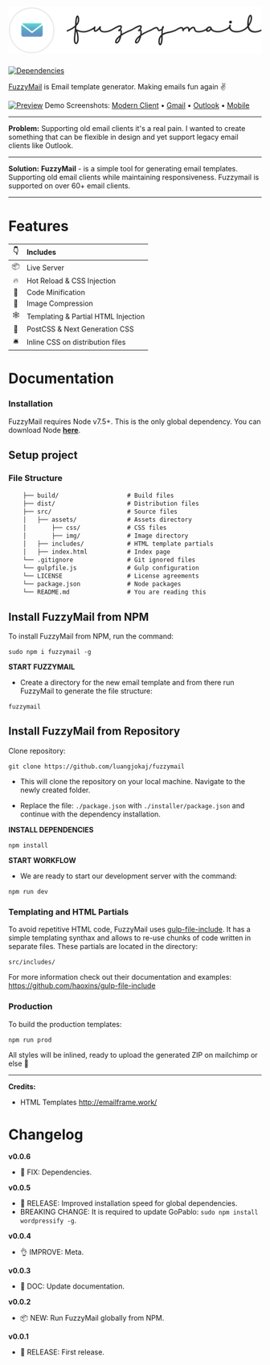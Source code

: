 # [![FuzzyMail](https://github.com/luangjokaj/fuzzymail/raw/master/src/assets/img/logo.svg?sanitize=true)](https://www.fuzzymail.co/)
[![Dependencies](https://david-dm.org/luangjokaj/fuzzymail/status.svg)](https://david-dm.org/luangjokaj/fuzzymail)

[FuzzyMail](https://www.fuzzymail.co/) is Email template generator. Making emails fun again ✌

[![Preview](https://i.imgur.com/VuKitHE.png)](https://www.fuzzymail.co/)
Demo Screenshots: [Modern Client](https://i.imgur.com/ETp8PaX.png) • [Gmail](https://i.imgur.com/kSH90xr.png) • [Outlook](https://i.imgur.com/Wi75S1q.png) • [Mobile](https://i.imgur.com/YJgdCJg.png)

---

**Problem:**
Supporting old email clients it's a real pain. I wanted to create something that can be flexible in design and yet support legacy email clients like Outlook.

---

**Solution:**
**FuzzyMail** - is a simple tool for generating email templates. Supporting old email clients while maintaining responsiveness. Fuzzymail is supported on over 60+ email clients.

---

# Features
|👇|Includes|
|:-:|:---|
|📦| Live Server|
|🔥| Hot Reload & CSS Injection|
|🎒| Code Minification|
|🌈| Image Compression|
|🕸| Templating & Partial HTML Injection|
|🎨| PostCSS & Next Generation CSS|
|🛎| Inline CSS on distribution files|

# Documentation
### Installation
FuzzyMail requires Node v7.5+. This is the only global dependency. You can download Node [**here**](https://nodejs.org/).

## Setup project
### File Structure
```
    ├── build/                   # Build files
    ├── dist/                    # Distribution files
    ├── src/                     # Source files
    │   ├── assets/              # Assets directory
    │       ├── css/             # CSS files
    │       ├── img/             # Image directory
    │   ├── includes/            # HTML template partials
    │   ├── index.html           # Index page
    └── .gitignore               # Git ignored files
    └── gulpfile.js              # Gulp configuration
    └── LICENSE                  # License agreements
    └── package.json             # Node packages
    └── README.md                # You are reading this
```

## Install FuzzyMail from NPM
To install FuzzyMail from NPM, run the command:
```
sudo npm i fuzzymail -g
```

**START FUZZYMAIL**

- Create a directory for the new email template and from there run FuzzyMail to generate the file structure:
```
fuzzymail
```

## Install FuzzyMail from Repository
Clone repository:
```
git clone https://github.com/luangjokaj/fuzzymail
```

- This will clone the repository on your local machine. Navigate to the newly created folder.

- Replace the file: `./package.json` with `./installer/package.json` and continue with the dependency installation.

**INSTALL DEPENDENCIES**

```
npm install
```

**START WORKFLOW**

- We are ready to start our development server with the command:
```
npm run dev
```

### Templating and HTML Partials
To avoid repetitive HTML code, FuzzyMail uses [gulp-file-include](https://github.com/haoxins/gulp-file-include). It has a simple templating synthax and allows to re-use chunks of code written in separate files. These partials are located in the directory:
```
src/includes/
```

For more information check out their documentation and examples: https://github.com/haoxins/gulp-file-include 


### Production
To build the production templates:
```
npm run prod
```

All styles will be inlined, ready to upload the generated ZIP on mailchimp or else 🚀

---

**Credits:**
- HTML Templates http://emailframe.work/

# Changelog
**v0.0.6**
- 🐛 FIX: Dependencies.

**v0.0.5**
- 🚀 RELEASE: Improved installation speed for global dependencies.
- BREAKING CHANGE: It is required to update GoPablo: `sudo npm install wordpressify -g`.

**v0.0.4**
- 👌 IMPROVE: Meta.

**v0.0.3**
- 📖 DOC: Update documentation.

**v0.0.2**
- 📦 NEW: Run FuzzyMail globally from NPM.

**v0.0.1**
- 🚀 RELEASE: First release.
